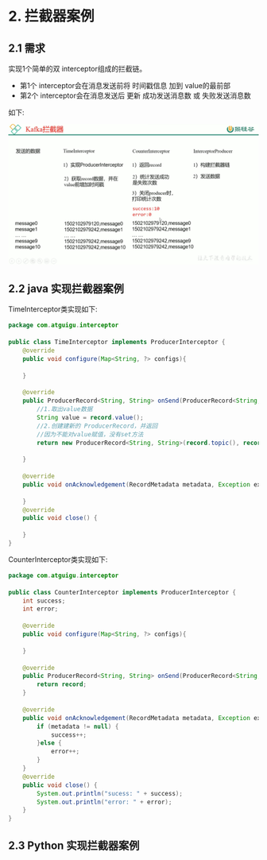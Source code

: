 # 2. 拦截器案例

## 2.1 需求
实现1个简单的双 interceptor组成的拦截链。
* 第1个 interceptor会在消息发送前将 时间戳信息 加到 value的最前部
* 第2个 interceptor会在消息发送后 更新 成功发送消息数 或 失败发送消息数

如下:

![](../../assets/拦截器案例实现.png)

## 2.2 java 实现拦截器案例

TimeInterceptor类实现如下:

```java
package com.atguigu.interceptor

public class TimeInterceptor implements ProducerInterceptor {
    @override
    public void configure(Map<String, ?> configs){
        
    }
    
    @override
    public ProducerRecord<String, String> onSend(ProducerRecord<String, String> record){
        //1.取出value数据
        String value = record.value();
        //2.创建建新的 ProducerRecord，并返回
        //因为不能对value赋值，没有set方法
        return new ProducerRecord<String, String>(record.topic(), record.partition(), record.key(), System.currentTimeMillions() + "," + value);
        
    }

    @override
    public void onAcknowledgement(RecordMetadata metadata, Exception exception){

    }
    @override
    public void close() {

    }
}
```

CounterInterceptor类实现如下:

```java
package com.atguigu.interceptor

public class CounterInterceptor implements ProducerInterceptor {
    int success;
    int error;

    @override
    public void configure(Map<String, ?> configs){
        
    }
    
    @override
    public ProducerRecord<String, String> onSend(ProducerRecord<String, String> record){
        return record;
    }

    @override
    public void onAcknowledgement(RecordMetadata metadata, Exception exception){
        if (metadata != null) {
            success++;
        }else {
            error++;
        }
    }
    @override
    public void close() {
        System.out.println("sucess: " + success);
        System.out.println("error: " + error);
    }
}
```

## 2.3 Python 实现拦截器案例

